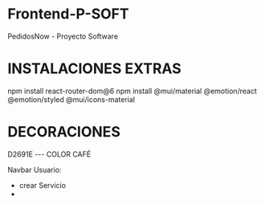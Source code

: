 # Frontend-P-SOFT
PedidosNow - Proyecto Software

# INSTALACIONES EXTRAS
npm install react-router-dom@6
npm install @mui/material @emotion/react @emotion/styled @mui/icons-material


# DECORACIONES
D2691E --- COLOR CAFÉ


Navbar Usuario:
- crear Servicio
- 
